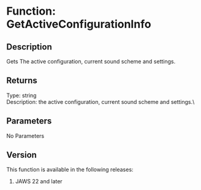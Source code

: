 # Function: GetActiveConfigurationInfo

## Description

Gets The active configuration, current sound scheme and settings.

## Returns

Type: string\
Description: the active configuration, current sound scheme and
settings.\

## Parameters

No Parameters

## Version

This function is available in the following releases:

1.  JAWS 22 and later
